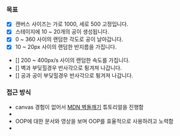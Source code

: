 ### 목표

- [x] 캔버스 사이즈는 가로 1000, 세로 500 고정입니다.
- [x] 스테이지에 10 ~ 20개의 공이 생성됩니다.
- [x] 0 ~ 360 사이의 랜덤한 각도로 공이 날아갑니다.
- [x] 10 ~ 20px 사이의 랜덤한 반지름을 가집니다.
- [] 200 ~ 400px/s 사이의 랜덤한 속도를 가집니다.
- [] 벽과 부딪힐경우 반사각으로 튕겨져 나갑니다.
- [] 공과 공이 부딪힐경우 반사각으로 튕겨져 나갑니다.

### 접근 방식

- canvas 경험이 없어서 [MDN 벽돌깨기](https://developer.mozilla.org/ko/docs/Games/Tutorials/2D_Breakout_game_pure_JavaScript) 튜토리얼을 진행함
-
- OOP에 대한 문서와 영상을 보며 OOP를 효율적으로 사용하려고 노력함
-
